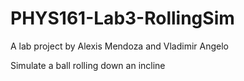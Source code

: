 # PHYS161-Lab3-RollingSim

A lab project by Alexis Mendoza and Vladimir Angelo

Simulate a ball rolling down an incline
